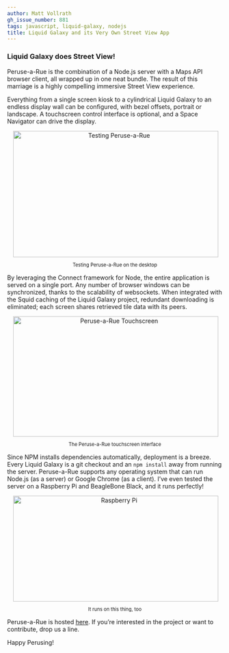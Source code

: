```yaml
---
author: Matt Vollrath
gh_issue_number: 881
tags: javascript, liquid-galaxy, nodejs
title: Liquid Galaxy and its Very Own Street View App
---
```




### Liquid Galaxy does Street View!

Peruse-a-Rue is the combination of a Node.js server with a Maps API browser client, all wrapped up in one neat bundle. The result of this marriage is a highly compelling immersive Street View experience.

Everything from a single screen kiosk to a cylindrical Liquid Galaxy to an endless display wall can be configured, with bezel offsets, portrait or landscape. A touchscreen control interface is optional, and a Space Navigator can drive the display.

<div class="separator" style="clear: both; text-align: center;"><a href="/blog/2013/11/09/liquid-galaxy-and-its-very-own-street/image-0.png" imageanchor="1" style="margin-left: 1em; margin-right: 1em;"><img alt="Testing Peruse-a-Rue" border="0" height="295" src="/blog/2013/11/09/liquid-galaxy-and-its-very-own-street/image-0.png" width="480"/></a><p style="text-align: center; font-size: 0.8em;">Testing Peruse-a-Rue on the desktop</p></div>

By leveraging the Connect framework for Node, the entire application is served on a single port. Any number of browser windows can be synchronized, thanks to the scalability of websockets. When integrated with the Squid caching of the Liquid Galaxy project, redundant downloading is eliminated; each screen shares retrieved tile data with its peers.

<div class="separator" style="clear: both; text-align: center;"><a href="/blog/2013/11/09/liquid-galaxy-and-its-very-own-street/image-1.png" imageanchor="1" style="margin-left: 1em; margin-right: 1em;"><img alt="Peruse-a-Rue Touchscreen" border="0" height="281" src="/blog/2013/11/09/liquid-galaxy-and-its-very-own-street/image-1.png" width="480"/></a><p style="text-align: center; font-size: 0.8em;">The Peruse-a-Rue touchscreen interface</p></div>

Since NPM installs dependencies automatically, deployment is a breeze. Every Liquid Galaxy is a git checkout and an `npm install` away from running the server. Peruse-a-Rue supports any operating system that can run Node.js (as a server) or Google Chrome (as a client). I’ve even tested the server on a Raspberry Pi and BeagleBone Black, and it runs perfectly!

<div class="separator" style="clear: both; text-align: center;"><a href="/blog/2013/11/09/liquid-galaxy-and-its-very-own-street/image-2.png" imageanchor="1" style="margin-left: 1em; margin-right: 1em;"><img alt="Raspberry Pi" border="0" height="247" src="/blog/2013/11/09/liquid-galaxy-and-its-very-own-street/image-2.png" width="480"/></a><p style="text-align: center; font-size: 0.8em;">It runs on this thing, too</p></div>

Peruse-a-Rue is hosted [here](https://github.com/EndPointCorp/lg-peruse-a-rue). If you’re interested in the project or want to contribute, drop us a line.

Happy Perusing!



